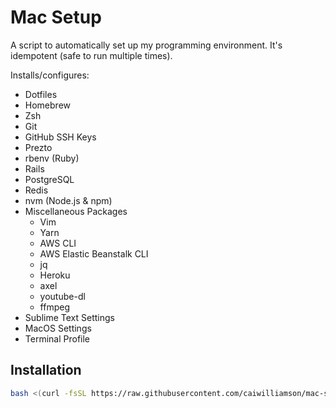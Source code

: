 # Mac Setup

A script to automatically set up my programming environment. It's idempotent (safe to run multiple times).

Installs/configures:
* Dotfiles
* Homebrew
* Zsh
* Git
* GitHub SSH Keys
* Prezto
* rbenv (Ruby)
* Rails
* PostgreSQL
* Redis
* nvm (Node.js & npm)
* Miscellaneous Packages
  * Vim
  * Yarn
  * AWS CLI
  * AWS Elastic Beanstalk CLI
  * jq
  * Heroku
  * axel
  * youtube-dl
  * ffmpeg
* Sublime Text Settings
* MacOS Settings
* Terminal Profile

## Installation
```bash
bash <(curl -fsSL https://raw.githubusercontent.com/caiwilliamson/mac-setup/master/setup)
```
